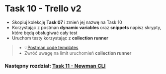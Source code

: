 # Task 10 - Trello v2

* Skopiuj kolekcję **Task 07** i zmień jej nazwę na Task 10
* Korzystając z postman **dynamic variables** oraz **snippets** napisz skrypty, które będą obsługiwać cały test
* Uruchom testy korzystając z **collection runner**

> * 💡[Postman code templates](../postman/postman-code-templates.md)
> * Zwróć uwagę na limit uruchomień **collection runner**

### Następny rozdział: [Task 11 - Newman CLI](11-task-newman-cli.md)